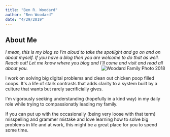 ```yaml
---
title: "Ben R. Woodard"
author: "Ben Woodard"
date: "4/29/2019"
---
```


## About Me
*I mean, this is my blog so I'm aloud to take the spotlight and go on and on about myself.  If you have a blog then you are welcome to do that as well. Reach out! Let me know where you blog and I'll come and visit and read all about you.*
<img style="float: right;" alt="Woodard Family Photo 2018" src="/./_index_files/2018familyweb.jpeg">

I work on solving big digital problems and clean out chicken poop filled coops.  It's a life of stark contrasts that adds clarity to a system built by a culture that wants but rarely sacrificially gives.  

I'm vigorously seeking understanding (hopefully in a kind way) in my daily role while trying to compassionatly leading my family.  

If you can put up with the occasionally (being very loose with that term) misspelling and grammer mistake and love learning how to solve big problems in life and at work, this might be a great place for you to spend some time.  


